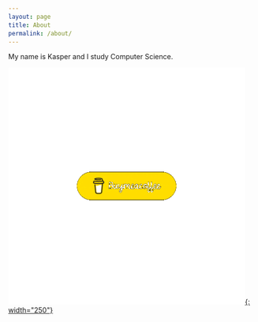 ```yaml
---
layout: page
title: About 
permalink: /about/
---
```


My name is Kasper and I study Computer Science. 

[![Buy me a coffee](/images/buymeacoffee.gif){: width="250"}](https://buymeacoffee.com/busiju)
